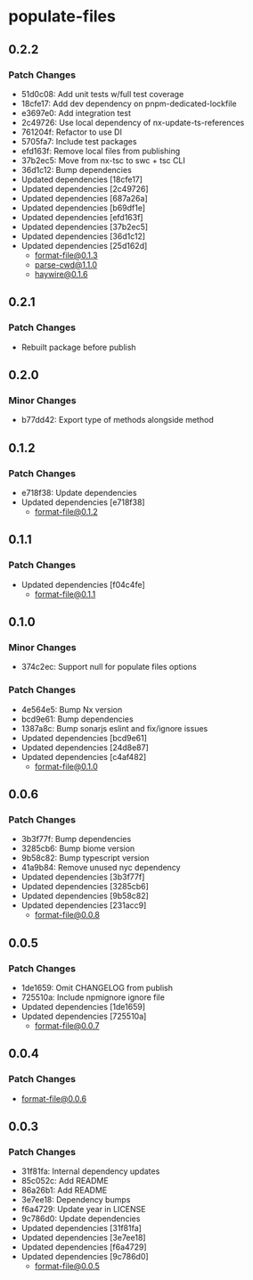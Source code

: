 # populate-files

## 0.2.2

### Patch Changes

- 51d0c08: Add unit tests w/full test coverage
- 18cfe17: Add dev dependency on pnpm-dedicated-lockfile
- e3697e0: Add integration test
- 2c49726: Use local dependency of nx-update-ts-references
- 761204f: Refactor to use DI
- 5705fa7: Include test packages
- efd163f: Remove local files from publishing
- 37b2ec5: Move from nx-tsc to swc + tsc CLI
- 36d1c12: Bump dependencies
- Updated dependencies [18cfe17]
- Updated dependencies [2c49726]
- Updated dependencies [687a26a]
- Updated dependencies [b69df1e]
- Updated dependencies [efd163f]
- Updated dependencies [37b2ec5]
- Updated dependencies [36d1c12]
- Updated dependencies [25d162d]
  - format-file@0.1.3
  - parse-cwd@1.1.0
  - haywire@0.1.6

## 0.2.1

### Patch Changes

- Rebuilt package before publish

## 0.2.0

### Minor Changes

- b77dd42: Export type of methods alongside method

## 0.1.2

### Patch Changes

- e718f38: Update dependencies
- Updated dependencies [e718f38]
  - format-file@0.1.2

## 0.1.1

### Patch Changes

- Updated dependencies [f04c4fe]
  - format-file@0.1.1

## 0.1.0

### Minor Changes

- 374c2ec: Support null for populate files options

### Patch Changes

- 4e564e5: Bump Nx version
- bcd9e61: Bump dependencies
- 1387a8c: Bump sonarjs eslint and fix/ignore issues
- Updated dependencies [bcd9e61]
- Updated dependencies [24d8e87]
- Updated dependencies [c4af482]
  - format-file@0.1.0

## 0.0.6

### Patch Changes

- 3b3f77f: Bump dependencies
- 3285cb6: Bump biome version
- 9b58c82: Bump typescript version
- 41a9b84: Remove unused nyc dependency
- Updated dependencies [3b3f77f]
- Updated dependencies [3285cb6]
- Updated dependencies [9b58c82]
- Updated dependencies [231acc9]
  - format-file@0.0.8

## 0.0.5

### Patch Changes

- 1de1659: Omit CHANGELOG from publish
- 725510a: Include npmignore ignore file
- Updated dependencies [1de1659]
- Updated dependencies [725510a]
  - format-file@0.0.7

## 0.0.4

### Patch Changes

- format-file@0.0.6

## 0.0.3

### Patch Changes

- 31f81fa: Internal dependency updates
- 85c052c: Add README
- 86a26b1: Add README
- 3e7ee18: Dependency bumps
- f6a4729: Update year in LICENSE
- 9c786d0: Update dependencies
- Updated dependencies [31f81fa]
- Updated dependencies [3e7ee18]
- Updated dependencies [f6a4729]
- Updated dependencies [9c786d0]
  - format-file@0.0.5
